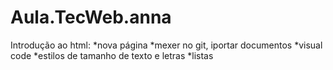 # Aula.TecWeb.anna
Introdução ao html:
*nova página
*mexer no git, iportar documentos
*visual code
*estilos de tamanho de texto e letras
*listas
